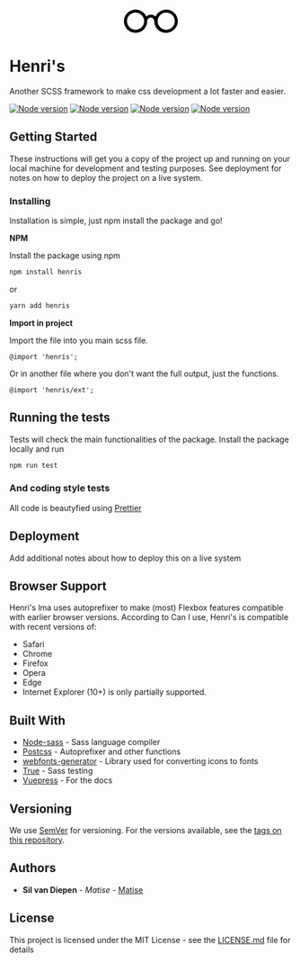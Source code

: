 <center><svg version="1.1" id="Layer_1" xmlns="http://www.w3.org/2000/svg" xmlns:xlink="http://www.w3.org/1999/xlink" x="0px" y="0px" viewBox="0 0 400 200" enable-background="new 0 0 400 200" xml:space="preserve" width="100">
<path id="XMLID_11_" d="M309.202,21.653c-33.601,0-63.601,20.398-75.604,49.197c-9.603-8.402-20.398-13.204-33.601-13.204 s-23.999,4.801-32.401,13.204c-13.204-28.8-42.003-49.197-75.604-49.197C45.202,21.653,8,58.847,8,104.451 s37.202,82.798,82.798,82.798s82.806-37.194,82.806-82.798c0-14.404,10.803-25.199,25.199-25.199 c14.404,0,25.199,10.803,25.199,25.199c0,45.604,37.202,82.798,82.798,82.798S392,150.056,392,104.451 S354.806,21.653,309.202,21.653z M90.798,165.652c-33.601,0-61.201-27.599-61.201-61.201s27.599-61.201,61.201-61.201	s61.201,27.599,61.201,61.201S125.6,165.652,90.798,165.652z M309.202,165.652c-33.601,0-61.201-27.599-61.201-61.201 s27.599-61.201,61.201-61.201s61.201,27.599,61.201,61.201S342.803,165.652,309.202,165.652z"></path>
</svg></center>

# Henri's

Another SCSS framework to make css development a lot faster and easier.

[![Node version](https://img.shields.io/github/issues-raw/matiseAms/henris.svg?style=-square)](https://github.com/matiseAms/henris/issues)
[![Node version](https://img.shields.io/npm/l/henris.svg?style=-square)](https://github.com/MatiseAms/henris/blob/master/LICENSE.MD)
[![Node version](https://img.shields.io/david/matiseAms/henris.svg?style=-square)](https://github.com/matiseAms/henris/)
[![Node version](https://img.shields.io/npm/v/henris.svg?style=-square)](https://www.npmjs.com/package/henris)

## Getting Started

These instructions will get you a copy of the project up and running on your local machine for development and testing purposes. See deployment for notes on how to deploy the project on a live system.

### Installing

Installation is simple, just npm install the package and go!

**NPM**

Install the package using npm

```bash
npm install henris
```

or

```bash
yarn add henris
```

**Import in project**

Import the file into you main scss file.

```
@import 'henris';
```

Or in another file where you don't want the full output, just the functions.

```
@import 'henris/ext';
```

## Running the tests

Tests will check the main functionalities of the package. Install the package locally and run

```bash
npm run test
```

### And coding style tests

All code is beautyfied using [Prettier](https://www.prettier.io)

## Deployment

Add additional notes about how to deploy this on a live system

## Browser Support

Henri's lma uses autoprefixer to make (most) Flexbox features compatible with earlier browser versions. According to Can I use, Henri's is compatible with recent versions of:

- Safari
- Chrome
- Firefox
- Opera
- Edge
- Internet Explorer (10+) is only partially supported.

## Built With

- [Node-sass](https://sass-lang.com/) - Sass language compiler
- [Postcss](https://postcss.org/) - Autoprefixer and other functions
- [webfonts-generator](https://github.com/sunflowerdeath/webfonts-generator) - Library used for converting icons to fonts
- [True](http://oddbird.net/true/) - Sass testing
- [Vuepress](https://vuepress.vuejs.org) - For the docs

## Versioning

We use [SemVer](http://semver.org/) for versioning. For the versions available, see the [tags on this repository](https://github.com/your/project/tags).

## Authors

- **Sil van Diepen** - _Matise_ - [Matise](https://www.matise.nl)

## License

This project is licensed under the MIT License - see the [LICENSE.md](LICENSE.md) file for details
